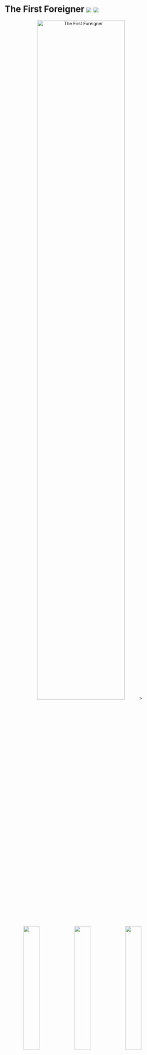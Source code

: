 # The First Foreigner <img src="https://img.shields.io/badge/Unreal%20Engine-0E1128?style=for-the-badge&logo=unrealengine&logoColor=white" align="absmiddle"/> <img src="https://img.shields.io/badge/C++-00599C?style=for-the-badge&logo=cplusplus&logoColor=white" align="absmiddle"/>
<p align="center">
  <img src="images/The First Foreigner.jpg" alt="The First Foreigner" width="75%">>
	<img src="images/The First Foreigner/features4.gif" width="32%">
	<img src="images/The First Foreigner/features5.gif" width="32%">
	<img src="images/The First Foreigner/features6.gif" width="32%">
</p>

## 🎮 게임 플레이
- **직접 플레이**
  - <img src="https://upload.wikimedia.org/wikipedia/commons/8/83/Steam_icon_logo.svg" width="15" align="absmiddle"/> [Steam](https://store.steampowered.com/app/3634090/The_First_Foreigner/)에서 게임 다운로드 후 실행
- **플레이 영상**
  - 아래 썸네일을 클릭하면 <img src="https://upload.wikimedia.org/wikipedia/commons/0/09/YouTube_full-color_icon_%282017%29.svg" width="15" align="absmiddle"/> YouTube로 이동합니다.
<div align="center">
  <a href="https://www.youtube.com/watch?v=AIy8zwr5r8M">
    <img src="https://img.youtube.com/vi/AIy8zwr5r8M/0.jpg" width="50%">
  </a>
</div>

## 📌 프로젝트 소개
- **프로젝트 개요**   
  Unreal Engine으로 제작한 3D 멀티플레이 캐주얼 게임\
  두 명의 플레이어가 번갈아 제시어를 행동이나 사물로 표현하고, 상대가 이를 추리해 맞추는 방식
- **개발 기간**   
  2024.09.10 ~ 2024.12.06 : 리슨 서버 기반 빌드 개발 완료\
  2025.05.17 ~ 2025.06.09 : Online Subsystem 기반 리팩토링 및 Steam 게시 완료
- **개발 상태**   
  Steam 게시 완료 (개발 종료)
- **개발 환경**   
  Unreal 5.2.1\
  Windows 10 (64bit)
- **멤버 구성**   
  기획 및 레벨 디자인 1명\
  프로그래밍 1명

## 🎯 담당 업무
- Unreal Gameplay Framework 기반 게임 플레이 로직 구현   
- Replication·RPC 기반 클라이언트–서버 데이터 동기화 및 명령 처리   
- Animation Blueprint·AnimInstance·State Machine 기반 캐릭터 애니메이션 제어   
- Widget Blueprint 기반 동적 UI 제작 및 데이터 연동
- Online Subsystem 기반 세션 관리 및 Steam 게시

## 🛠 이슈 및 해결 과정
- **캐릭터의 시선 Rotator 처리**
	- **문제**   
	  호스트 캐릭터는 시선 Rotator에 따라 정상적으로 회전\
	  하지만 로컬 캐릭터는 시선 Rotator가 적용되지 않고 초기값으로 되돌아가는 현상이 발생   
	  <div align="center">
	    <img src="images/The First Foreigner/issues1-1.gif" width="50%">   
	  </div>
	  
	- **원인**   
	  AnimInstance::NativeUpdateAnimation()에서 캐릭터 시선의 Rotator를 직접 계산하고 Bone을 회전한 것이 문제\
	  AnimInstance 멤버 변수는 동기화 되지 않으므로 로컬에서 변경된 시선 Rotator가 다른 로컬에 전파되지 않음
		```C++
		// Before
		void UPS_AnimInstance::NativeUpdateAnimation(float DeltaSeconds)
		{
		  ︙
			// AnimInstance에서 ControlRotation을 직접 계산
			ControlRotation.Roll = -Character->GetControlRotation().Pitch + 90.0f;
			if (ControlRotation.Roll < 0)
			{
			  ControlRotation.Roll += 360.0f;
			}
			ControlRotation.Roll = FMath::Clamp(ControlRotation.Roll, 90 - MAX_ROTATION_ROLL, 90 - MIN_ROTATION_ROLL);
			ControlRotation.Yaw = Character->GetControlRotation().Yaw - 90.0f - Character->GetActorRotation().Yaw;
		  ︙
		}
		```
	
	- **해결**   
	  로컬 캐릭터의 시선 Rotator가 변경되면 RPC를 통해 서버에 전달하고, 서버가 NetMulticast로 모든 클라이언트에 전파하도록 구조를 변경   
		```C++
		// After
		void APS_Character::SetHeadRotator(FRotator NewRotator)
		{
		  // 로컬에서 서버로 RPC 요청
			SetHeadRotator_Server(NewRotator);
		}
		
		UFUNCTION(Server, Reliable)
		void SetHeadRotator_Server(FRotator NewRotator);
		
		void APS_Character::SetHeadRotator_Server_Implementation(FRotator NewRotator)
		{
		  // 서버에서 모든 클라이언트로 전파
			SetHeadRotator_Client(NewRotator);
		}
		
		UFUNCTION(NetMulticast, Reliable)
		void SetHeadRotator_Client(FRotator NewRotator);
		
		void APS_Character::SetHeadRotator_Client_Implementation(FRotator NewRotator)
		{
			PS_AnimInstance->SetControlRotation(NewRotator);
		}
		```
	
	- **결과**   
	  캐릭터의 시선 Rotator가 호스트와 모든 로컬 클라이언트에서 동일하게 동기화되어 자연스러운 시선 처리를 연출   
	  <div align="center">
	    <img src="images/The First Foreigner/features2.gif" width="50%">
	  </div>
	
- **호스트 종료 시 클라이언트 세션이 초기화되지 않는 현상 수정**
	- **문제**   
	  호스트가 세션을 종료하면, 클라이언트의 세션이 정상적으로 종료되지 않아 존재하지 않는 세션에 접근하는 문제 발생\
	  이로 인해 클라이언트는 Find Session 목록을 갱신하지 못하고, 강제로 Host Game을 실행해야만 정상적으로 출력됨   
	  <div align="center">
	    <img src="images/The First Foreigner/issues3-1.gif" width="50%">   
	  </div>
	  
	- **원인**   
	  호스트가 클라이언트보다 먼저 세션을 종료해 클라이언트에서는 이미 없는 세션을 참조하는 상태가 됨
		```C++
		// Before
		void UPS_GameInstance::OnEndSessionComplete(FName SessionName, bool bWasSuccessful)
		{
		  ︙
		    // 클라이언트 세션 종료 없이 호스트가 먼저 세션을 종료
		    SessionInterface->DestroySession(CurrentSessionName);
		  ︙
		}
		```
	 
	- **해결**   
	  호스트가 세션을 종료하기 전에 모든 클라이언트를 순회하며 RPC를 통해 세션 종료를 요청하도록 변경\
	  각 클라이언트는 GameInstance::LeaveSession()을 호출해 스스로 세션을 종료   
		```C++
		// After
		void UPS_GameInstance::OnEndSessionComplete(FName SessionName, bool bWasSuccessful)
		{
		  ︙
		    // 호스트 종료 전 모든 클라이언트에게 세션 종료 요청
		    for (FConstPlayerControllerIterator It = World->GetPlayerControllerIterator(); It; ++It)
		    {
		        APS_PlayerController* PC = Cast<APS_PlayerController>(It->Get());
		        if (PC && !PC->IsLocalController())
		        {
		            PC->Client_OnHostEndSession();
		        }
		    }
	
	 		// 호스트 세션 종료
		    SessionInterface->DestroySession(CurrentSessionName);
		  ︙
		}
		
		UFUNCTION(Client, Reliable)
		void Client_OnHostEndSession();
		
		void APS_PlayerController::Client_OnHostEndSession_Implementation()
		{
		    if (UPS_GameInstance* PS_GameInstance = Cast<UPS_GameInstance>(GetGameInstance()))
		    {
		        // 클라이언트 세션 종료
		        PS_GameInstance->LeaveSession();
		    }
		}
		```
	 
	- **결과**   
	  모든 클라이언트의 세션이 항상 정상적으로 종료되어 Find Session 목록이 정상적으로 출력됨   
	  <div align="center">
	    <img src="images/The First Foreigner/issues3-2.gif" width="50%">   
	  </div>

- **유저의 Steam 닉네임이 비정상적으로 출력되는 현상 수정**
	- **문제**   
	  Find Session 결과에서 유저의 Steam 닉네임이 깨져 정상적인 구분이 불가능   
	  <div align="center">
	    <img src="images/The First Foreigner/issues3-1.png" width="50%">   
	  </div>
	  
	- **원인**   
	  Steam 닉네임은 한글 등 비-ASCII 문자를 포함할 수 있음\
	  Unreal Engine은 닉네임을 UTF-16 기반 FString으로 받아오지만, Online Subsystem의 메타데이터 전송 구간은 ASCII를 전제로 직렬화\
	  이 과정에서 UTF-16 → ASCII으로의 변환 손실이 발생하여 닉네임이 깨짐
		```C++
		// Before
		void UPS_GameInstance::CreateSession(bool bMakePrivate, const FString& InPassword)
		{
		  ︙
			// 호스트의 닉네임을 FString으로 받아옴
			HostNick = Identity->GetPlayerNickname(*UserId);
		
			// FString을 변환 없이 그대로 SessionSettings에 저장
			SessionSettings->Set(FName("HostName"), HostNick, EOnlineDataAdvertisementType::ViaOnlineServiceAndPing);
		  ︙
		}
		```
	- **해결**   
	  세션 생성시 호스트의 Steam 닉네임을 UTF-8 → Base64 인코딩해 전송\
	  클라이언트는 Base64 → UTF-8 → FString 디코딩 과정을 거쳐 깨지지 않은 문자열을 복원
		```C++
		// After
		void UPS_GameInstance::CreateSession(bool bMakePrivate, const FString& InPassword)
		{
		  ︙
			// FString을 UTF-8로 변환
			FTCHARToUTF8 Utf8Host(*HostNick);
			
			// UTF-8을 Base64로 변환
			FString EncHost = FBase64::Encode(reinterpret_cast<const uint8*>(Utf8Host.Get()), (uint32)Utf8Host.Length());
			
			// SessionSettings에 저장
			SessionSettings->Set(FName("HostNameB64"), EncHost, EOnlineDataAdvertisementType::ViaOnlineService);
		  ︙
		}
		
		void UPS_GameInstance::OnFindSessionsComplete(bool bWasSuccessful)
		{
		  ︙
			// SessionSettings에서 문자열을 꺼냄
			FString EncHost;
			Settings.Get(FName("HostNameB64"), EncHost);
		
			// Base64를 UTF-8로 변환
			TArray<uint8> HostBytes;
			if (FBase64::Decode(EncHost, HostBytes))
				HostBytes.Add(0);
		
			// UTF-8을 FString으로 변환
			FString DecodedHost = UTF8_TO_TCHAR(reinterpret_cast<const char*>(HostBytes.GetData()));
		  ︙
		}
		```
	- **결과**   
	  ASCII 외 문자를 포함한 Steam 닉네임도 깨지지 않고 정상적으로 출력   
	  <div align="center">
	    <img src="images/The First Foreigner/issues3-2.png" width="50%">   
	  </div>

## 프로젝트 구조
```plaintext
Source/
├── Project_S/
│   ├── Project_S.h
│   ├── Project_S.cpp                       # 커스텀 로그 카테고리 선언
│   ├── PS_AnimInstance.h
│   ├── PS_AnimInstance.cpp                 # 폰의 상태에 대해 폰의 Transform 및 애님 블루프린트를 제어
│   ├── PS_BaseGrabUp.h
│   ├── PS_BaseGrabUp.cpp                   # 월드에 배치할 수 있는 액터로, 폰이 Grab하면 폰의 시선 방향에 액터가 고정됨
│   ├── PS_BasePickup.h
│   ├── PS_BasePickup.cpp                   # (미사용) 월드에 배치할 수 있는 액터로, 폰이 overlap하면 폰의 손에 무기로 장착됨
│   ├── PS_Character.h
│   ├── PS_Character.cpp                    # 유저가 직접 조종하는 폰으로, 키 바인딩과 같이 유저의 특정 행동에 대해 폰을 제어
│   ├── PS_Enemy.h
│   ├── PS_Enemy.cpp                        # (미사용) AI에 의해 월드를 돌아다니는 폰으로, 유저를 발견하면 추적함
│   ├── PS_GameInstance.h
│   ├── PS_GameInstance.cpp                 # Steamworks API를 이용해 게임 호스트, 게임 참가를 구현
│   ├── PS_GameMode.h
│   ├── PS_GameMode.cpp                     # 게임의 규칙을 선언하고 게임의 흐름을 제어
│   ├── PS_GameState.h
│   ├── PS_GameState.cpp                    # 게임의 현재 상태를 저장하고 서버와 클라이언트 간에 상태를 동기화
│   ├── PS_Grabable.h                       # PS_BaseGrabUp 클래스의 인터페이스
│   ├── PS_HUD.h
│   ├── PS_HUD.cpp                          # UI와 GameState 간의 상태를 동기화하고 PlayerController의 행동에 대해 UI를 제어
│   ├── PS_Interactable.h                   # (미사용) BP_Interactable 클래스의 인터페이스
│   ├── PS_MainMenuPawn.h
│   ├── PS_MainMenuPawn.cpp                 # 메인 메뉴에 사용하는 폰
│   ├── PS_PlayerController.h
│   ├── PS_PlayerController.cpp             # 유저의 입력을 처리하고 UI와 Session을 관리
│   ├── PS_PlayerState.h
│   ├── PS_PlayerState.cpp                  # 클라이언트의 상태(SelectedWord)를 저장하고 서버와 클라이언트 간에 상태를 동기화
│   ├── PS_TimeUtility.h
│   ├── PS_TimeUtility.cpp                  # 블루프린트의 커스텀 노드를 선언 및 정의
└── └── PS_Words.h                          # DataTable의 Row를 커스텀으로 정의하기 위한 구조체
Content/
├── Blueprints/
│   ├── Grabup/
│   │   ├── BP_Grabup.uasset            # PS_BaseGrabUp을 상속 받는 Base 애셋
│   │   ├── BP_Grabup_*.uasset          # BP_Grabup을 상속 받아 구현한 애셋들
│   ├── Pickup/
│   │   ├── BP_Pickup_Weapon.uasset     # (미사용) PS_BasePickup을 상속 받는 Base 애셋
│   │   ├── BP_Pickup_*.uasset          # (미사용) BP_Pickup_Weapon을 상속 받아 구현한 애셋들
│   ├── UI/
│   │   ├── MainMenu/
│   │   │   ├── WB_MainMenu_*.uasset    # 메인 메뉴에서 사용하는 UI들
│   │   ├── Session/
│   │   │   ├── WB_Session_*.uasset     # 세션 메뉴에서 사용하는 UI들
│   ├── WB_*_HUD.uasset                 # 게임 내에서 사용하는 UI들
├── Inputs/
│   ├── IA_*.uasset                     # 각 Action에 대한 값과 트리거를 설정
└── └── IMC_Default.uasset              # InputAction과 키를 매핑
```

## 프로젝트를 마치며...
  현재 서비스 되고 있는 게임의 절반 이상이 네트워크 기반의 멀티플레이 게임이라고 생각한다. 따라서 네트워크 기반의 게임 개발 역량이 필요한 것은 명백했다. 지금까지 이러한 게임의 개발을 경험해 본 적은 없었지만, 조금 욕심을 내어 이러한 프로젝트에 도전해보고 싶었다.   
  
  처음은 무난하게 시작했다고 생각했다. 하지만 서적이나 구글링을 통해서도 쉽게 알아내지 못하는 내용들이 계속 튀어나왔고, 기획마저 엎어지니 내가 이 프로젝트를 시간 안에 개발 완료할 수 있을지 두려웠다. 괜히 무리해서 생소한 분야로의 프로그래밍을 추진했나 싶기도 했다. 그래도 팀원을 생각하며 꾸역꾸역 개발을 이어나갔고, 결과적으로 만족스럽지는 않지만 나름 게임이라고 부를 만한 결과물이 나왔다.  
 
  어디가서 자랑스럽게 내보일 결과물은 아닐지라도 나름 의미 깊은 프로젝트이지 않았나 싶다. 처음 목표로 했던 네트워크 기반의 게임 개발을 충분히 경험했고, 게임 개발 이외의 영역에서 많은 것들을 경험할 수 있었다. 팀 프로젝트에서의 팀원과의 협력이나 갈등 해결, 프로젝트 관리 측면에서의 계획 수립, 목표 달성 등.. 처음 이 프로젝트를 시작해야겠다고 마음 먹은 나 자신이 너무 순진해 보일 정도로 지금의 나는 게임 개발자로서 한 걸음 더 성장한 것 같다.
